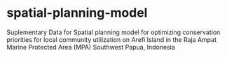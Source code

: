 # spatial-planning-model
Suplementary Data for Spatial planning model for optimizing conservation priorities for local community utilization on Arefi Island in the Raja Ampat Marine Protected Area (MPA) Southwest Papua, Indonesia
